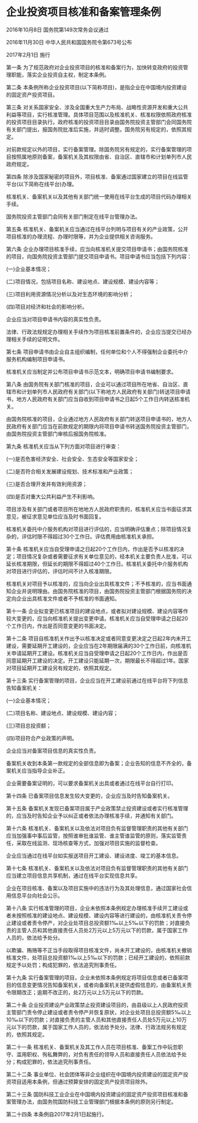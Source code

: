 # 企业投资项目核准和备案管理条例

2016年10月8日 国务院第149次常务会议通过

2016年11月30日 中华人民共和国国务院令第673号公布

2017年2月1日 施行

<!-- INFO END -->

第一条 为了规范政府对企业投资项目的核准和备案行为，加快转变政府的投资管理职能，落实企业投资自主权，制定本条例。

第二条 本条例所称企业投资项目(以下简称项目)，是指企业在中国境内投资建设的固定资产投资项目。

第三条 对关系国家安全、涉及全国重大生产力布局、战略性资源开发和重大公共利益等项目，实行核准管理。具体项目范围以及核准机关、核准权限依照政府核准的投资项目目录执行。政府核准的投资项目目录由国务院投资主管部门会同国务院有关部门提出，报国务院批准后实施，并适时调整。国务院另有规定的，依照其规定。

对前款规定以外的项目，实行备案管理。除国务院另有规定的，实行备案管理的项目按照属地原则备案，备案机关及其权限由省、自治区、直辖市和计划单列市人民政府规定。

第四条 除涉及国家秘密的项目外，项目核准、备案通过国家建立的项目在线监管平台(以下简称在线平台)办理。

核准机关、备案机关以及其他有关部门统一使用在线平台生成的项目代码办理相关手续。

国务院投资主管部门会同有关部门制定在线平台管理办法。

第五条 核准机关、备案机关应当通过在线平台列明与项目有关的产业政策，公开项目核准的办理流程、办理时限等，并为企业提供相关咨询服务。

第六条 企业办理项目核准手续，应当向核准机关提交项目申请书；由国务院核准的项目，向国务院投资主管部门提交项目申请书。项目申请书应当包括下列内容：

(一)企业基本情况；

(二)项目情况，包括项目名称、建设地点、建设规模、建设内容等；

(三)项目利用资源情况分析以及对生态环境的影响分析；

(四)项目对经济和社会的影响分析。

企业应当对项目申请书内容的真实性负责。

法律、行政法规规定办理相关手续作为项目核准前置条件的，企业应当提交已经办理相关手续的证明文件。

第七条 项目申请书由企业自主组织编制，任何单位和个人不得强制企业委托中介服务机构编制项目申请书。

核准机关应当制定并公布项目申请书示范文本，明确项目申请书编制要求。

第八条 由国务院有关部门核准的项目，企业可以通过项目所在地省、自治区、直辖市和计划单列市人民政府有关部门(以下称地方人民政府有关部门)转送项目申请书，地方人民政府有关部门应当自收到项目申请书之日起5个工作日内转送核准机关。

由国务院核准的项目，企业通过地方人民政府有关部门转送项目申请书的，地方人民政府有关部门应当在前款规定的期限内将项目申请书转送国务院投资主管部门，由国务院投资主管部门审核后报国务院核准。

第九条 核准机关应当从下列方面对项目进行审查：

(一)是否危害经济安全、社会安全、生态安全等国家安全；

(二)是否符合相关发展建设规划、技术标准和产业政策；

(三)是否合理开发并有效利用资源；

(四)是否对重大公共利益产生不利影响。

项目涉及有关部门或者项目所在地地方人民政府职责的，核准机关应当书面征求其意见，被征求意见单位应当及时书面回复。

核准机关委托中介服务机构对项目进行评估的，应当明确评估重点；除项目情况复杂的，评估时限不得超过30个工作日。评估费用由核准机关承担。

第十条 核准机关应当自受理申请之日起20个工作日内，作出是否予以核准的决定；项目情况复杂或者需要征求有关单位意见的，经本机关主要负责人批准，可以延长核准期限，但延长的期限不得超过40个工作日。核准机关委托中介服务机构对项目进行评估的，评估时间不计入核准期限。

核准机关对项目予以核准的，应当向企业出具核准文件；不予核准的，应当书面通知企业并说明理由。由国务院核准的项目，由国务院投资主管部门根据国务院的决定向企业出具核准文件或者不予核准的书面通知。

第十一条 企业拟变更已核准项目的建设地点，或者拟对建设规模、建设内容等作较大变更的，应当向核准机关提出变更申请。核准机关应当自受理申请之日起20个工作日内，作出是否同意变更的书面决定。

第十二条 项目自核准机关作出予以核准决定或者同意变更决定之日起2年内未开工建设，需要延期开工建设的，企业应当在2年期限届满的30个工作日前，向核准机关申请延期开工建设。核准机关应当自受理申请之日起20个工作日内，作出是否同意延期开工建设的决定。开工建设只能延期一次，期限最长不得超过1年。国家对项目延期开工建设另有规定的，依照其规定。

第十三条 实行备案管理的项目，企业应当在开工建设前通过在线平台将下列信息告知备案机关：

(一)企业基本情况；

(二)项目名称、建设地点、建设规模、建设内容；

(三)项目总投资额；

(四)项目符合产业政策的声明。

企业应当对备案项目信息的真实性负责。

备案机关收到本条第一款规定的全部信息即为备案；企业告知的信息不齐全的，备案机关应当指导企业补正。

企业需要备案证明的，可以要求备案机关出具或者通过在线平台自行打印。

第十四条 已备案项目信息发生较大变更的，企业应当及时告知备案机关。

第十五条 备案机关发现已备案项目属于产业政策禁止投资建设或者实行核准管理的，应当及时告知企业予以纠正或者依法办理核准手续，并通知有关部门。

第十六条 核准机关、备案机关以及依法对项目负有监督管理职责的其他有关部门应当加强事中事后监管，按照谁审批谁监管、谁主管谁监管的原则，落实监管责任，采取在线监测、现场核查等方式，加强对项目实施的监督检查。

企业应当通过在线平台如实报送项目开工建设、建设进度、竣工的基本信息。

第十七条 核准机关、备案机关以及依法对项目负有监督管理职责的其他有关部门应当建立项目信息共享机制，通过在线平台实现信息共享。

企业在项目核准、备案以及项目实施中的违法行为及其处理信息，通过国家社会信用信息平台向社会公示。

第十八条 实行核准管理的项目，企业未依照本条例规定办理核准手续开工建设或者未按照核准的建设地点、建设规模、建设内容等进行建设的，由核准机关责令停止建设或者责令停产，对企业处项目总投资额1‰以上5‰以下的罚款；对直接负责的主管人员和其他直接责任人员处2万元以上5万元以下的罚款，属于国家工作人员的，依法给予处分。

以欺骗、贿赂等不正当手段取得项目核准文件，尚未开工建设的，由核准机关撤销核准文件，处项目总投资额1‰以上5‰以下的罚款；已经开工建设的，依照前款规定予以处罚；构成犯罪的，依法追究刑事责任。

第十九条 实行备案管理的项目，企业未依照本条例规定将项目信息或者已备案项目的信息变更情况告知备案机关，或者向备案机关提供虚假信息的，由备案机关责令限期改正；逾期不改正的，处2万元以上5万元以下的罚款。

第二十条 企业投资建设产业政策禁止投资建设项目的，由县级以上人民政府投资主管部门责令停止建设或者责令停产并恢复原状，对企业处项目总投资额5‰以上10‰以下的罚款；对直接负责的主管人员和其他直接责任人员处5万元以上10万元以下的罚款，属于国家工作人员的，依法给予处分。法律、行政法规另有规定的，依照其规定。

第二十一条 核准机关、备案机关及其工作人员在项目核准、备案工作中玩忽职守、滥用职权、徇私舞弊的，对负有责任的领导人员和直接责任人员依法给予处分；构成犯罪的，依法追究刑事责任。

第二十二条 事业单位、社会团体等非企业组织在中国境内投资建设的固定资产投资项目适用本条例，但通过预算安排的固定资产投资项目除外。

第二十三条 国防科技工业企业在中国境内投资建设的固定资产投资项目核准和备案管理办法，由国务院国防科技工业管理部门根据本条例的原则另行制定。

第二十四条 本条例自2017年2月1日起施行。

